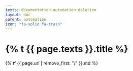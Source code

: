 ```yaml
---
texts: documentation.automation.deletion
layout: doc
parent: automation
icon: "fa-solid fa-trash"
---
```


# {% t {{ page.texts }}.title %}

{% tf {{ page.url | remove_first: "/" }}.md %}
